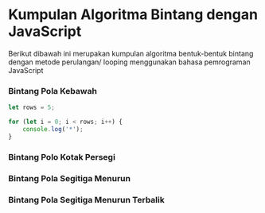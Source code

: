 # Kumpulan Algoritma Bintang dengan JavaScript
Berikut dibawah ini merupakan kumpulan algoritma bentuk-bentuk bintang dengan metode perulangan/ looping menggunakan bahasa pemrograman JavaScript
### Bintang Pola Kebawah
```js
let rows = 5;

for (let i = 0; i < rows; i++) {
    console.log('*');
}
```
### Bintang Polo Kotak Persegi
### Bintang Pola Segitiga Menurun
### Bintang Pola Segitiga Menurun Terbalik
